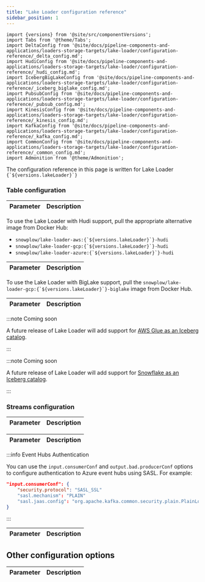 ```yaml
---
title: "Lake Loader configuration reference"
sidebar_position: 1
---
```


```mdx-code-block
import {versions} from '@site/src/componentVersions';
import Tabs from '@theme/Tabs';
import DeltaConfig from '@site/docs/pipeline-components-and-applications/loaders-storage-targets/lake-loader/configuration-reference/_delta_config.md';
import HudiConfig from '@site/docs/pipeline-components-and-applications/loaders-storage-targets/lake-loader/configuration-reference/_hudi_config.md';
import IcebergBigLakeConfig from '@site/docs/pipeline-components-and-applications/loaders-storage-targets/lake-loader/configuration-reference/_iceberg_biglake_config.md';
import PubsubConfig from '@site/docs/pipeline-components-and-applications/loaders-storage-targets/lake-loader/configuration-reference/_pubsub_config.md';
import KinesisConfig from '@site/docs/pipeline-components-and-applications/loaders-storage-targets/lake-loader/configuration-reference/_kinesis_config.md';
import KafkaConfig from '@site/docs/pipeline-components-and-applications/loaders-storage-targets/lake-loader/configuration-reference/_kafka_config.md';
import CommonConfig from '@site/docs/pipeline-components-and-applications/loaders-storage-targets/lake-loader/configuration-reference/_common_config.md';
import Admonition from '@theme/Admonition';
```

<p>The configuration reference in this page is written for Lake Loader <code>{`${versions.lakeLoader}`}</code></p>

### Table configuration

<Tabs groupId="lake-format" queryString>
  <TabItem value="delta" label="Delta Lake" default>
    <table>
        <thead>
            <tr>
                <th>Parameter</th>
                <th>Description</th>
            </tr>
        </thead>
        <tbody>
          <DeltaConfig/>
        </tbody>
    </table>
  </TabItem>

  <TabItem value="hudi" label="Hudi">
    <Admonition type="note" title="Alternative Docker image">
    To use the Lake Loader with Hudi support, pull the appropriate alternative image from Docker Hub:
    <ul>
        <li><code>snowplow/lake-loader-aws:{`${versions.lakeLoader}`}-hudi</code></li>
        <li><code>snowplow/lake-loader-gcp:{`${versions.lakeLoader}`}-hudi</code></li>
        <li><code>snowplow/lake-loader-azure:{`${versions.lakeLoader}`}-hudi</code></li>
    </ul>
    </Admonition>
    <table>
        <thead>
            <tr>
                <th>Parameter</th>
                <th>Description</th>
            </tr>
        </thead>
        <tbody>
          <HudiConfig/>
        </tbody>
    </table>
  </TabItem>

  <TabItem value="iceberg-biglake" label="Iceberg / BigLake">
    <Admonition type="note" title="Alternative Docker image">
    To use the Lake Loader with BigLake support, pull the <code>snowplow/lake-loader-gcp:{`${versions.lakeLoader}`}-biglake</code> image from Docker Hub.
    </Admonition>
    <table>
        <thead>
            <tr>
                <th>Parameter</th>
                <th>Description</th>
            </tr>
        </thead>
        <tbody>
          <IcebergBigLakeConfig/>
        </tbody>
    </table>
  </TabItem>

  <TabItem value="iceberg-glue" label="Iceberg / Glue">

:::note Coming soon

A future release of Lake Loader will add support for [AWS Glue as an Iceberg catalog](https://docs.aws.amazon.com/glue/).

:::

  </TabItem>

  <TabItem value="iceberg-snowflake" label="Iceberg / Snowflake">

:::note Coming soon

A future release of Lake Loader will add support for [Snowflake as an Iceberg catalog](https://docs.snowflake.com/en/user-guide/tables-iceberg).

:::

  </TabItem>
</Tabs>

### Streams configuration

<Tabs groupId="cloud" queryString>
  <TabItem value="gcp" label="GCP" default>
    <table>
        <thead>
            <tr>
                <th>Parameter</th>
                <th>Description</th>
            </tr>
        </thead>
        <tbody>
          <PubsubConfig/>
        </tbody>
    </table>
  </TabItem>
  <TabItem value="azure" label="Azure">
    <table>
        <thead>
            <tr>
                <th>Parameter</th>
                <th>Description</th>
            </tr>
        </thead>
        <tbody>
          <KafkaConfig/>
        </tbody>
    </table>

:::info Event Hubs Authentication

You can use the `input.consumerConf` and `output.bad.producerConf` options to configure authentication to Azure event hubs using SASL.  For example:

```json
"input.consumerConf": {
    "security.protocol": "SASL_SSL"
    "sasl.mechanism": "PLAIN"
    "sasl.jaas.config": "org.apache.kafka.common.security.plain.PlainLoginModule required username=\"\$ConnectionString\" password=<PASSWORD>;"
}
```

:::

  </TabItem>
  <TabItem value="aws" label="AWS">
    <table>
        <thead>
            <tr>
                <th>Parameter</th>
                <th>Description</th>
            </tr>
        </thead>
        <tbody>
          <KinesisConfig/>
        </tbody>
    </table>
  </TabItem>
</Tabs>

## Other configuration options

<table>
    <thead>
        <tr>
            <th>Parameter</th>
            <th>Description</th>
        </tr>
    </thead>
    <tbody>
      <CommonConfig/>
    </tbody>
</table>

